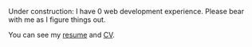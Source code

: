 Under construction: I have 0 web development experience. Please bear with me as I figure things out.

You can see my [resume](sz_resume_7.30.19.pdf) and [CV](sz_cv_7.30.19.pdf).
